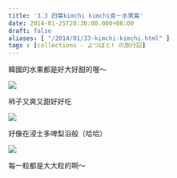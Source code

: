 ```yaml
---
title: '3.3 四葉kimchi kimchi食－水果篇'
date: 2014-01-25T20:30:00.000+08:00
draft: false
aliases: [ "/2014/01/33-kimchi-kimchi.html" ]
tags : [collections - よつばと! の旅行記]
---
```


韓國的水果都是好大好甜的喔～  

![](/images/yotsuba3c1.jpg)

柿子又爽又甜好好吃  

![](/images/yotsuba3c2.jpg)

好像在浸士多啤梨浴般（哈哈）  

![](/images/yotsuba3c.jpg)

每一粒都是大大粒的啊～
